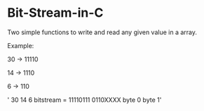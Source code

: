 # Bit-Stream-in-C

Two simple functions to write and read any given value in a array.



Example:

30 -> 11110

14 -> 1110

6  -> 110

'               30   14  6
bitstream = 11110111 0110XXXX
             byte 0   byte 1'
